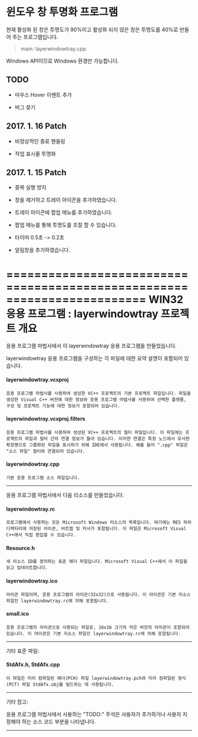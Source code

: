 # 윈도우 창 투명화 프로그램

현재 활성화 된 창은 투명도가 90%이고 활성화 되지 않은 창은 투명도를 40%로 만들어 주는 프로그램입니다.

> main: layerwindowtray.cpp

Windows API이므로 Windows 환경만 가능합니다.

## TODO

- 마우스 Hover 이벤트 추가

- 버그 찾기

## 2017. 1. 16 Patch

- 비정상적인 종료 핸들링

- 작업 표시줄 투명화

## 2017. 1. 15 Patch

- 중복 실행 방지

- 창을 제거하고 트레이 아이콘을 추가하였습니다.

- 트레이 아이콘에 팝업 메뉴를 추가하였습니다.

- 팝업 메뉴를 통해 투명도를 조절 할 수 있습니다.

- 타이머 0.5초 -> 0.2초

- 알림창을 추가하였습니다.

========================================================================
    WIN32 응용 프로그램 : layerwindowtray 프로젝트 개요
========================================================================

응용 프로그램 마법사에서 이 layerwindowtray 응용 프로그램을 만들었습니다.

layerwindowtray 응용 프로그램을 구성하는 각 파일에 대한
요약 설명이 포함되어 있습니다.


#### layerwindowtray.vcxproj

    응용 프로그램 마법사를 사용하여 생성한 VC++ 프로젝트의 기본 프로젝트 파일입니다. 파일을 생성한 Visual C++ 버전에 대한 정보와 응용 프로그램 마법사를 사용하여 선택한 플랫폼, 구성 및 프로젝트 기능에 대한 정보가 포함되어 있습니다.

#### layerwindowtray.vcxproj.filters

    응용 프로그램 마법사를 사용하여 생성된 VC++ 프로젝트의 필터 파일입니다. 이 파일에는 프로젝트의 파일과 필터 간의 연결 정보가 들어 있습니다. 이러한 연결은 특정 노드에서 유사한 확장명으로 그룹화된 파일을 표시하기 위해 IDE에서 사용됩니다. 예를 들어 ".cpp" 파일은 "소스 파일" 필터와 연결되어 있습니다.

#### layerwindowtray.cpp

    기본 응용 프로그램 소스 파일입니다.

- - -

응용 프로그램 마법사에서 다음 리소스를 만들었습니다.

#### layerwindowtray.rc

    프로그램에서 사용하는 모든 Microsoft Windows 리소스의 목록입니다. 여기에는 RES 하위 디렉터리에 저장된 아이콘, 비트맵 및 커서가 포함됩니다. 이 파일은 Microsoft Visual C++에서 직접 편집할 수 있습니다.

#### Resource.h

    새 리소스 ID를 정의하는 표준 헤더 파일입니다. Microsoft Visual C++에서 이 파일을 읽고 업데이트합니다.

#### layerwindowtray.ico

    아이콘 파일이며, 응용 프로그램의 아이콘(32x32)으로 사용됩니다. 이 아이콘은 기본 리소스 파일인 layerwindowtray.rc에 의해 포함됩니다.

#### small.ico

    응용 프로그램의 아이콘으로 사용되는 파일로, 16x16 크기의 작은 버전의 아이콘이 포함되어 있습니다. 이 아이콘은 기본 리소스 파일인 layerwindowtray.rc에 의해 포함됩니다.

- - -

기타 표준 파일:

#### StdAfx.h, StdAfx.cpp

    이 파일은 미리 컴파일된 헤더(PCH) 파일 layerwindowtray.pch와 미리 컴파일된 형식(PCT) 파일 StdAfx.obj를 빌드하는 데 사용됩니다.

- - -

기타 참고:

응용 프로그램 마법사에서 사용하는 "TODO:" 주석은 사용자가 추가하거나 사용자 지정해야 하는 소스 코드 부분을 나타냅니다.

- - -
